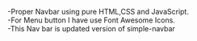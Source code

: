 -Proper Navbar using pure HTML,CSS and JavaScript.
<br>
-For Menu button I have use Font Awesome Icons.
<br>
-This Nav bar is updated version of simple-navbar
